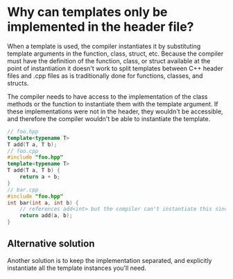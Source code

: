 # Why can templates only be implemented in the header file?

When a template is used, the compiler instantiates it by substituting template arguments in the function, class, struct,
etc. Because the compiler must have the definition of the function, class, or struct available at the point of
instantiation it doesn't work to split templates between C++ header files and .cpp files as is traditionally done for
functions, classes, and structs.

The compiler needs to have access to the implementation of the class methods or the function to instantiate them with
the template argument. If these implementations were not in the header, they wouldn't be accessible, and therefore the
compiler wouldn't be able to instantiate the template.

```cpp
// foo.hpp
template<typename T>
T add(T a, T b);
// foo.cpp
#include "foo.hpp"
template<typename T>
T add(T a, T b) {
    return a + b;
}
// bar.cpp
#include "foo.hpp"
int bar(int a, int b) {
    // references add<int> but the compiler can't instantiate this since it doesn't have the definition
    return add(a, b);
}
```

## Alternative solution

Another solution is to keep the implementation separated, and explicitly instantiate all the template instances you'll
need.

